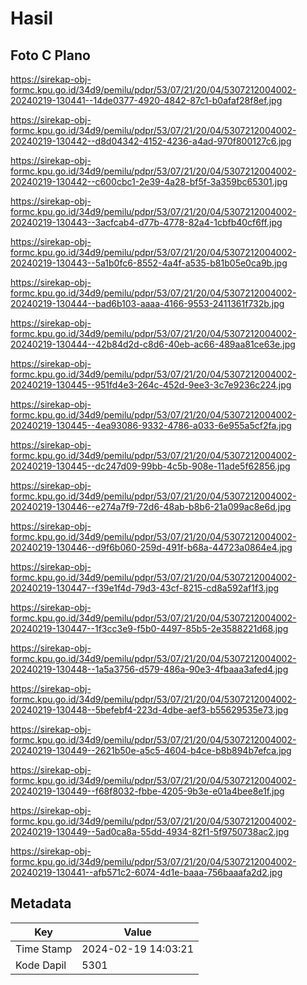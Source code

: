# Hasil

## Foto C Plano

https://sirekap-obj-formc.kpu.go.id/34d9/pemilu/pdpr/53/07/21/20/04/5307212004002-20240219-130441--14de0377-4920-4842-87c1-b0afaf28f8ef.jpg

https://sirekap-obj-formc.kpu.go.id/34d9/pemilu/pdpr/53/07/21/20/04/5307212004002-20240219-130442--d8d04342-4152-4236-a4ad-970f800127c6.jpg

https://sirekap-obj-formc.kpu.go.id/34d9/pemilu/pdpr/53/07/21/20/04/5307212004002-20240219-130442--c600cbc1-2e39-4a28-bf5f-3a359bc65301.jpg

https://sirekap-obj-formc.kpu.go.id/34d9/pemilu/pdpr/53/07/21/20/04/5307212004002-20240219-130443--3acfcab4-d77b-4778-82a4-1cbfb40cf6ff.jpg

https://sirekap-obj-formc.kpu.go.id/34d9/pemilu/pdpr/53/07/21/20/04/5307212004002-20240219-130443--5a1b0fc6-8552-4a4f-a535-b81b05e0ca9b.jpg

https://sirekap-obj-formc.kpu.go.id/34d9/pemilu/pdpr/53/07/21/20/04/5307212004002-20240219-130444--bad6b103-aaaa-4166-9553-2411361f732b.jpg

https://sirekap-obj-formc.kpu.go.id/34d9/pemilu/pdpr/53/07/21/20/04/5307212004002-20240219-130444--42b84d2d-c8d6-40eb-ac66-489aa81ce63e.jpg

https://sirekap-obj-formc.kpu.go.id/34d9/pemilu/pdpr/53/07/21/20/04/5307212004002-20240219-130445--951fd4e3-264c-452d-9ee3-3c7e9236c224.jpg

https://sirekap-obj-formc.kpu.go.id/34d9/pemilu/pdpr/53/07/21/20/04/5307212004002-20240219-130445--4ea93086-9332-4786-a033-6e955a5cf2fa.jpg

https://sirekap-obj-formc.kpu.go.id/34d9/pemilu/pdpr/53/07/21/20/04/5307212004002-20240219-130445--dc247d09-99bb-4c5b-908e-11ade5f62856.jpg

https://sirekap-obj-formc.kpu.go.id/34d9/pemilu/pdpr/53/07/21/20/04/5307212004002-20240219-130446--e274a7f9-72d6-48ab-b8b6-21a099ac8e6d.jpg

https://sirekap-obj-formc.kpu.go.id/34d9/pemilu/pdpr/53/07/21/20/04/5307212004002-20240219-130446--d9f6b060-259d-491f-b68a-44723a0864e4.jpg

https://sirekap-obj-formc.kpu.go.id/34d9/pemilu/pdpr/53/07/21/20/04/5307212004002-20240219-130447--f39e1f4d-79d3-43cf-8215-cd8a592af1f3.jpg

https://sirekap-obj-formc.kpu.go.id/34d9/pemilu/pdpr/53/07/21/20/04/5307212004002-20240219-130447--1f3cc3e9-f5b0-4497-85b5-2e3588221d68.jpg

https://sirekap-obj-formc.kpu.go.id/34d9/pemilu/pdpr/53/07/21/20/04/5307212004002-20240219-130448--1a5a3756-d579-486a-90e3-4fbaaa3afed4.jpg

https://sirekap-obj-formc.kpu.go.id/34d9/pemilu/pdpr/53/07/21/20/04/5307212004002-20240219-130448--5befebf4-223d-4dbe-aef3-b55629535e73.jpg

https://sirekap-obj-formc.kpu.go.id/34d9/pemilu/pdpr/53/07/21/20/04/5307212004002-20240219-130449--2621b50e-a5c5-4604-b4ce-b8b894b7efca.jpg

https://sirekap-obj-formc.kpu.go.id/34d9/pemilu/pdpr/53/07/21/20/04/5307212004002-20240219-130449--f68f8032-fbbe-4205-9b3e-e01a4bee8e1f.jpg

https://sirekap-obj-formc.kpu.go.id/34d9/pemilu/pdpr/53/07/21/20/04/5307212004002-20240219-130449--5ad0ca8a-55dd-4934-82f1-5f9750738ac2.jpg

https://sirekap-obj-formc.kpu.go.id/34d9/pemilu/pdpr/53/07/21/20/04/5307212004002-20240219-130441--afb571c2-6074-4d1e-baaa-756baaafa2d2.jpg


## Metadata

| Key        | Value               |
| ---------- | ------------------- |
| Time Stamp | 2024-02-19 14:03:21 |
| Kode Dapil | 5301                |



